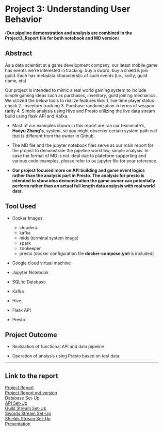 # Project 3: Understanding User Behavior

(**Our pipeline demonstration and analysis are combined in the Project3_Report file for both notebook and MD version**)


## Abstract

As a data scientist at a game development company, our latest mobile game has events we're interested in tracking: buy a sword, buy a shield & join guild. Each has metadata characterstic of such events (i.e., rarity, guild name, etc)

Our project is intended to mimic a real world gaming system to include simple gaming ideas such as purchases, inventory, guild joining mechanics. We utilized the below tools to realize features like: 
    1. live time player status check
    2. Inventory tracking
    3. Purchase randomization in terms of weapon rarity
    4. Simple analysis using Hive and Presto utilizing the live data stream build using flask API and Kafka.
    
- Most of our examples shown in this report are ran our teammate's, **Haoyu Zhang's**, system, so you might observer certain system path call that is different from the owner in Github.

- The MD file and the jupyter notebook files serve as our main report for the project to demonstrate the pipeline workflow, simple analysis. In case the format of MD is not ideal due to plateform supporting and various code examples, please refer to ou jupyter file for your reference.

- **Our project focused more on API building and game event logics rather than the analysis part in Presto. The analysis for presto is intended to show idea demonstration the game owner can potentially perform rather than an actual full length data analysis with real world data.**

    
## Tool Used

- Docker Images: 
  - cloudera 
  - kafka                        
  - mids (terminal system image)
  - spark
  - zookeeper
  - presto
  (docker configuration file __docker-compose.yml__ is included)
  

- Google cloud virtual machine 

- Jupyter Notebook

- SQLite Database

- Kafka

- Hive

- Flask API

- Presto



## Project Outcome

- Realization of functional API and data pipeline
  
- Operation of analysis using Presto based on test data

-----    

## Link to the report

[Project Report](Report/Project3_Report.ipynb)\
[Project Report md version](Report/Project3_Report.md)\
[Database Set-Up](Code/create_database.ipynb)\
[API Set-Up](Code/game_api.py)\
[Guild Stream Set-Up](Code/write_guild_stream.py)\
[Swords Stream Set-Up](Code/write_swords_stream.py)\
[Shields Stream Set-Up](Code/write_shields_stream.py)\
[Presentation](Report/W205_06_team4_presentation(2020Fall).pdf)


    



